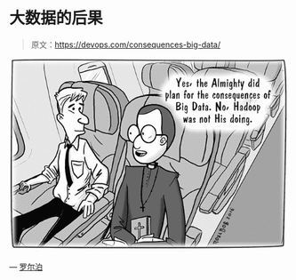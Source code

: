 # 大数据的后果

> 原文：<https://devops.com/consequences-big-data/>

![Big-Data](img/4c4756dcb2fba990093b084a98af67b3.png)

— [罗尔泊](https://devops.com/author/breselman/)